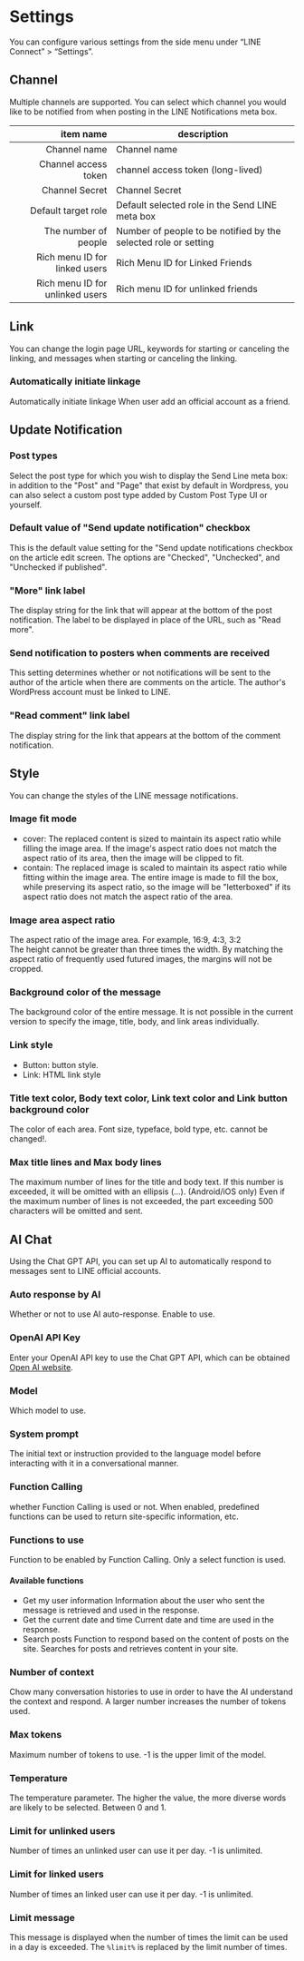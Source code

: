 # Settings
You can configure various settings from the side menu under “LINE Connect” > “Settings”.

## Channel
Multiple channels are supported. You can select which channel you would like to be notified from when posting in the LINE Notifications meta box.

|item name|description|
|----:|----|
|Channel name|Channel name|
|Channel access token|channel access token (long-lived)||
|Channel Secret|Channel Secret|
|Default target role|Default selected role in the Send LINE meta box|
|The number of people|Number of people to be notified by the selected role or setting|
|Rich menu ID for linked users|Rich Menu ID for Linked Friends|
|Rich menu ID for unlinked users|Rich menu ID for unlinked friends|

## Link
You can change the login page URL, keywords for starting or canceling the linking, and messages when starting or canceling the linking.
### Automatically initiate linkage
Automatically initiate linkage When user add an official account as a friend.
## Update Notification
### Post types
Select the post type for which you wish to display the Send Line meta box: in addition to the "Post" and "Page" that exist by default in Wordpress, you can also select a custom post type added by Custom Post Type UI or yourself.
### Default value of "Send update notification" checkbox
This is the default value setting for the "Send update notifications checkbox on the article edit screen. The options are "Checked", "Unchecked", and "Unchecked if published". 
### "More" link label
The display string for the link that will appear at the bottom of the post notification. The label to be displayed in place of the URL, such as "Read more".
### Send notification to posters when comments are received
This setting determines whether or not notifications will be sent to the author of the article when there are comments on the article. The author's WordPress account must be linked to LINE.
### "Read comment" link label
The display string for the link that appears at the bottom of the comment notification. 
## Style
You can change the styles of the LINE message notifications.
### Image fit mode
- cover: The replaced content is sized to maintain its aspect ratio while filling the image area. If the image's aspect ratio does not match the aspect ratio of its area, then the image will be clipped to fit. 
- contain: The replaced image is scaled to maintain its aspect ratio while fitting within the image area. The entire image is made to fill the box, while preserving its aspect ratio, so the image will be "letterboxed" if its aspect ratio does not match the aspect ratio of the area.
### Image area aspect ratio
The aspect ratio of the image area. For example, 16:9, 4:3, 3:2  
The height cannot be greater than three times the width. By matching the aspect ratio of frequently used futured images, the margins will not be cropped. 
### Background color of the message
The background color of the entire message. It is not possible in the current version to specify the image, title, body, and link areas individually.
### Link style
- Button: button style.
- Link: HTML link style
### Title text color, Body text color, Link text color and Link button background color
The color of each area. Font size, typeface, bold type, etc. cannot be changed!.
### Max title lines and Max body lines
The maximum number of lines for the title and body text. If this number is exceeded, it will be omitted with an ellipsis (...). (Android/iOS only)
Even if the maximum number of lines is not exceeded, the part exceeding 500 characters will be omitted and sent.
## AI Chat
Using the Chat GPT API, you can set up AI to automatically respond to messages sent to LINE official accounts. 
### Auto response by AI
Whether or not to use AI auto-response. Enable to use.
### OpenAI API Key
Enter your OpenAI API key to use the Chat GPT API, which can be obtained [Open AI website](https://platform.openai.com/). 
### Model
Which model to use.
### System prompt
The initial text or instruction provided to the language model before interacting with it in a conversational manner.
### Function Calling
whether Function Calling is used or not. When enabled, predefined functions can be used to return site-specific information, etc. 
### Functions to use
Function to be enabled by Function Calling. Only a select function is used.
#### Available functions
- Get my user information
	Information about the user who sent the message is retrieved and used in the response. 
- Get the current date and time
	Current date and time are used in the response.
- Search posts
	Function to respond based on the content of posts on the site. Searches for posts and retrieves content in your site.
### Number of context
Chow many conversation histories to use in order to have the AI understand the context and respond. A larger number increases the number of tokens used. 
### Max tokens
Maximum number of tokens to use. -1 is the upper limit of the model.
### Temperature
The temperature parameter. The higher the value, the more diverse words are likely to be selected. Between 0 and 1.
### Limit for unlinked users
Number of times an unlinked user can use it per day. -1 is unlimited.
### Limit for linked users
Number of times an linked user can use it per day. -1 is unlimited.
### Limit message
This message is displayed when the number of times the limit can be used in a day is exceeded. The `%limit%` is replaced by the limit number of times.
